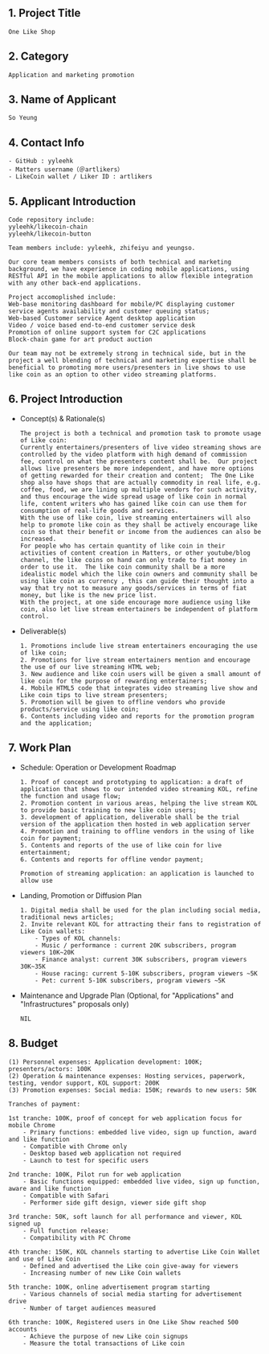 ## 1. Project Title
    One Like Shop
    
## 2. Category 
    Application and marketing promotion
    
## 3. Name of Applicant
    So Yeung

## 4. Contact Info
    - GitHub : yyleehk
    - Matters username（＠artlikers）
    - LikeCoin wallet / Liker ID : artlikers

## 5. Applicant Introduction

	
	Code repository include:
	yyleehk/likecoin-chain
	yyleehk/likecoin-button
	
	Team members include: yyleehk, zhifeiyu and yeungso.
	
	Our core team members consists of both technical and marketing background, we have experience in coding mobile applications, using RESTful API in the mobile applications to allow flexible integration with any other back-end applications.
	
	Project accomoplished include:
	Web-base monitoring dashboard for mobile/PC displaying customer service agents availability and customer queuing status;
	Web-based Customer service Agent desktop application
	Video / voice based end-to-end customer service desk
	Promotion of online support system for C2C applications
	Block-chain game for art product auction
	
	Our team may not be extremely strong in technical side, but in the project a well blending of technical and marketing expertise shall be beneficial to promoting more users/presenters in live shows to use like coin as an option to other video streaming platforms.
	

## 6. Project Introduction


- Concept(s) & Rationale(s)
 
    ```
    The project is both a technical and promotion task to promote usage of Like coin:
    Currently entertainers/presenters of live video streaming shows are controlled by the video platform with high demand of commission fee, control on what the presenters content shall be.  Our project allows live presenters be more independent, and have more options of getting rewarded for their creation and content;  The One Like shop also have shops that are actually commodity in real life, e.g. coffee, food, we are lining up multiple vendors for such activity, and thus encourage the wide spread usage of like coin in normal life, content writers who has gained like coin can use them for consumption of real-life goods and services.
    With the use of like coin, live streaming entertainers will also help to promote like coin as they shall be actively encourage like coin so that their benefit or income from the audiences can also be increased.
    For people who has certain quantity of like coin in their activities of content creation in Matters, or other youtube/blog channel, the like coins on hand can only trade to fiat money in order to use it.  The like coin community shall be a more idealistic model which the like coin owners and community shall be using like coin as currency , this can guide their thought into a way that try not to measure any goods/services in terms of fiat money, but like is the new price list.
    With the project, at one side encourage more audience using like coin, also let live stream entertainers be independent of platform control.

    ```   
- Deliverable(s)

	```
	1. Promotions include live stream entertainers encouraging the use of like coin;
	2. Promotions for live stream entertainers mention and encourage the use of our live streaming HTML web;
	3. New audience and like coin users will be given a small amount of like coin for the purpose of rewarding entertainers;
	4. Mobile HTML5 code that integrates video streaming live show and Like coin tips to live stream presenters;
	5. Promotion will be given to offline vendors who provide products/service using like coin;
	6. Contents including video and reports for the promotion program and the application;
	``` 

## 7. Work Plan

- Schedule: Operation or Development Roadmap
	```
	1. Proof of concept and prototyping to application: a draft of application that shows to our intended video streaming KOL, refine the function and usage flow;
	2. Promotion content in various areas, helping the live stream KOL to provide basic training to new like coin users;
	3. development of application, deliverable shall be the trial version of the application then hosted in web application server
	4. Promotion and training to offline vendors in the using of like coin for payment;
	5. Contents and reports of the use of like coin for live entertainment;
	6. Contents and reports for offline vendor payment;

	Promotion of streaming application: an application is launched to allow use 
	```
    
- Landing, Promotion or Diffusion Plan
	```
	1. Digital media shall be used for the plan including social media, traditional news articles;
	2. Invite relevant KOL for attracting their fans to registration of Like Coin wallets:
    	- Types of KOL channels: 
		- Music / performance : current 20K subscribers, program viewers 10K~20K
		- Finance analyst: current 30K subscribers, program viewers 30K~35K
		- House racing: current 5-10K subscribers, program viewers ~5K
		- Pet: current 5-10K subscribers, program viewers ~5K
	```
    
- Maintenance and Upgrade Plan (Optional, for "Applications" and "Infrastructures" proposals only)
	```
	NIL
	```

## 8. Budget

	
    (1) Personnel expenses: Application development: 100K; presenters/actors: 100K
    (2) Operation & maintenance expenses: Hosting services, paperwork, testing, vendor support, KOL support: 200K
    (3) Promotion expenses: Social media: 150K; rewards to new users: 50K
    
    Tranches of payment:
    	
	1st tranche: 100K, proof of concept for web application focus for mobile Chrome
		- Primary functions: embedded live video, sign up function, award and like function
		- Compatible with Chrome only
		- Desktop based web application not required
		- Launch to test for specific users
		
	2nd tranche: 100K, Pilot run for web application
		- Basic functions equipped: embedded live video, sign up function, aware and like function
		- Compatible with Safari
		- Performer side gift design, viewer side gift shop
		
	3rd tranche: 50K, soft launch for all performance and viewer, KOL signed up
		- Full function release: 
		- Compatibility with PC Chrome
		
	4th tranche: 150K, KOL channels starting to advertise Like Coin Wallet and use of Like Coin
		- Defined and advertised the Like coin give-away for viewers
		- Increasing number of new Like Coin wallets
		
	5th tranche: 100K, online advertisement program starting
		- Various channels of social media starting for advertisement drive
		- Number of target audiences measured
		
	6th tranche: 100K, Registered users in One Like Show reached 500 accounts
		- Achieve the purpose of new Like coin signups
		- Measure the total transactions of Like coin 
	


